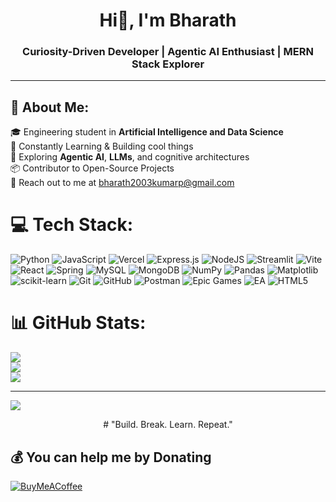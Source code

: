 # <h1 align="center">Hi👋, I'm Bharath</h1>
<h3 align="center">Curiosity-Driven Developer | Agentic AI Enthusiast | MERN Stack Explorer</h3>

---

 ## 💫 About Me:
🎓 Engineering student in **Artificial Intelligence and Data Science**<br>🌱 Constantly Learning & Building cool things<br>🧠 Exploring **Agentic AI**, **LLMs**, and cognitive architectures<br>📦 Contributor to Open-Source Projects<br>💬 Reach out to me at bharath2003kumarp@gmail.com

# 💻 Tech Stack:
![Python](https://img.shields.io/badge/python-3670A0?style=plastic&logo=python&logoColor=ffdd54) ![JavaScript](https://img.shields.io/badge/javascript-%23323330.svg?style=plastic&logo=javascript&logoColor=%23F7DF1E) ![Vercel](https://img.shields.io/badge/vercel-%23000000.svg?style=plastic&logo=vercel&logoColor=white) ![Express.js](https://img.shields.io/badge/express.js-%23404d59.svg?style=plastic&logo=express&logoColor=%2361DAFB) ![NodeJS](https://img.shields.io/badge/node.js-6DA55F?style=plastic&logo=node.js&logoColor=white) ![Streamlit](https://img.shields.io/badge/Streamlit-%23FE4B4B.svg?style=plastic&logo=streamlit&logoColor=white) ![Vite](https://img.shields.io/badge/vite-%23646CFF.svg?style=plastic&logo=vite&logoColor=white) ![React](https://img.shields.io/badge/react-%2320232a.svg?style=plastic&logo=react&logoColor=%2361DAFB) ![Spring](https://img.shields.io/badge/spring-%236DB33F.svg?style=plastic&logo=spring&logoColor=white) ![MySQL](https://img.shields.io/badge/mysql-4479A1.svg?style=plastic&logo=mysql&logoColor=white) ![MongoDB](https://img.shields.io/badge/MongoDB-%234ea94b.svg?style=plastic&logo=mongodb&logoColor=white) ![NumPy](https://img.shields.io/badge/numpy-%23013243.svg?style=plastic&logo=numpy&logoColor=white) ![Pandas](https://img.shields.io/badge/pandas-%23150458.svg?style=plastic&logo=pandas&logoColor=white) ![Matplotlib](https://img.shields.io/badge/Matplotlib-%23ffffff.svg?style=plastic&logo=Matplotlib&logoColor=black) ![scikit-learn](https://img.shields.io/badge/scikit--learn-%23F7931E.svg?style=plastic&logo=scikit-learn&logoColor=white) ![Git](https://img.shields.io/badge/git-%23F05033.svg?style=plastic&logo=git&logoColor=white) ![GitHub](https://img.shields.io/badge/github-%23121011.svg?style=plastic&logo=github&logoColor=white) ![Postman](https://img.shields.io/badge/Postman-FF6C37?style=plastic&logo=postman&logoColor=white) ![Epic Games](https://img.shields.io/badge/epicgames-%23313131.svg?style=plastic&logo=epicgames&logoColor=white) ![EA](https://img.shields.io/badge/ea-%23000000.svg?style=plastic&logo=ea&logoColor=white) ![HTML5](https://img.shields.io/badge/html5-%23E34F26.svg?style=plastic&logo=html5&logoColor=white)
# 📊 GitHub Stats:
![](https://github-readme-stats.vercel.app/api?username=imBharathkumarp&theme=dark&hide_border=false&include_all_commits=false&count_private=false)<br/>
![](https://nirzak-streak-stats.vercel.app/?user=imBharathkumarp&theme=dark&hide_border=false)<br/>
![](https://github-readme-stats.vercel.app/api/top-langs/?username=imBharathkumarp&theme=dark&hide_border=false&include_all_commits=false&count_private=false&layout=compact)

---
[![](https://visitcount.itsvg.in/api?id=imBharathkumarp&icon=0&color=0)](https://visitcount.itsvg.in)

<p align="center">
# "Build. Break. Learn. Repeat."
</p>

  ## 💰 You can help me by Donating
  [![BuyMeACoffee](https://img.shields.io/badge/Buy%20Me%20a%20Coffee-ffdd00?style=for-the-badge&logo=buy-me-a-coffee&logoColor=black)](https://buymeacoffee.com/bharathkumarp                ) 

